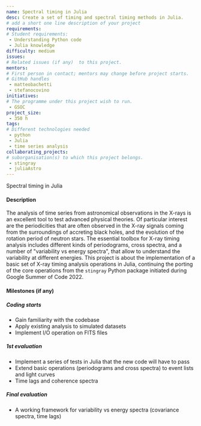 ```yaml
---
name: Spectral timing in Julia
desc: Create a set of timing and spectral timing methods in Julia.
# add a short one line description of your project
requirements:
# Student requirements:
 - Understanding Python code
 - Julia knowledge
difficulty: medium
issues:
# Related issues (if any)  to this project.
mentors:
# First person in contact; mentors may change before project starts.
# GitHub handles
 - matteobachetti
 - stefanocovino
initiatives:
# The programme under this project wish to run.
 - GSOC
project_size:
 - 350 h
tags:
# Different technologies needed
 - python
 - Julia
 - time series analysis
collaborating_projects:
# suborganisation(s) to which this project belongs.
 - stingray
 - juliaAstro
---
```

Spectral timing in Julia

#### Description
The analysis of time series from astronomical observations in the X-rays is an 
excellent tool to test advanced physical theories.
Of particular interest are the periodicities that are often observed in the 
X-ray signals coming from the surroundings of accreting black holes, and the
evolution of the rotation period of neutron stars.
The essential toolbox for X-ray timing analysis includes different kinds of 
periodograms, cross spectra, and a number of "variability vs energy spectra", that
allow to understand the variability at different energies.
This project is about the implementation of a basic set of X-ray timing analysis 
operations in Julia, continuing the porting of the core operations from the
`stingray` Python package initiated during Google Summer of Code 2022. 

#### Milestones (if any)

##### Coding starts

* Gain familiarity with the codebase
* Apply existing analysis to simulated datasets
* Implement I/O operation on FITS files

##### 1st evaluation

* Implement a series of tests in Julia that the new code will have to pass
* Extend basic operations (periodograms and cross spectra) to event lists and light curves
* Time lags and coherence spectra

##### Final evaluation

* A working framework for variability vs energy spectra (covariance spectra, time lags)
